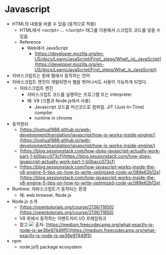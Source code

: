 # Javascript

* HTML의 내용을 바꿀 수 있음 \(동적으로 적용\)
  * HTML에서 &lt;script&gt; ... &lt;/script&gt; 태그를 이용해서 스크립트 코드를 넣을 수 있음
  * Reference
    * Web에서 JavaScript
      * [https://developer.mozilla.org/en-US/docs/Learn/JavaScript/First\_steps/What\_is\_JavaScript](https://developer.mozilla.org/en-US/docs/Learn/JavaScript/First_steps/What_is_JavaScript)
* 자바스크립트는 원래 웹에서 동작하는 언어
* 자바스크립트 엔진이 개발되면서 웹을 벗어나서도 사용이 가능하게 되었다.
  * 자바스크립트 엔진
    * 자바스크립트 코드를 실행하는 프로그램 또는 interpreter
    * 예: V8 \(크롬과 Node.js에서 사용\)
      * Javascript 코드를 머신코드로 컴파일. JIT \(Just-In-Time\) compiler
      * runtime in chrome 
* 동작원리
  * [https://joshua1988.github.io/web-development/translation/javascript/how-js-works-inside-engine/](https://joshua1988.github.io/web-development/translation/javascript/how-js-works-inside-engine/)
  * [https://blog.sessionstack.com/how-does-javascript-actually-work-part-1-b0bacc073cf](https://blog.sessionstack.com/how-does-javascript-actually-work-part-1-b0bacc073cf)
  * [https://blog.sessionstack.com/how-javascript-works-inside-the-v8-engine-5-tips-on-how-to-write-optimized-code-ac089e62b12e](https://blog.sessionstack.com/how-javascript-works-inside-the-v8-engine-5-tips-on-how-to-write-optimized-code-ac089e62b12e) 
* Runtime: 자바스크립트가 동작되는 환경
  * 예: web browser, Node.js 
* Node.js 소개
  * [https://opentutorials.org/course/2136/11850](https://opentutorials.org/course/2136/11850)
  * V8 위에서 동작하는 이벤트처리 I/O 프레임워크
  * 참고 ![](https://cdn-images-1.medium.com/max/1600/1*sYPllpcAZLHmpuQSRPuO0Q.png) 출처: [https://medium.freecodecamp.org/what-exactly-is-node-js-ae36e97449f5](https://medium.freecodecamp.org/what-exactly-is-node-js-ae36e97449f5) 
* npm
  * node.js의 package ecosystem

